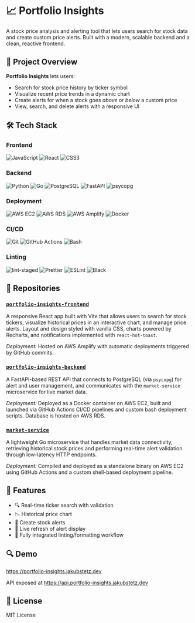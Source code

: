# 📈 Portfolio Insights
A stock price analysis and alerting tool that lets users search for stock data and create custom price alerts. Built with a modern, scalable backend and a clean, reactive frontend.

## 🧠 Project Overview

**Portfolio Insights** lets users:

- Search for stock price history by ticker symbol
- Visualize recent price trends in a dynamic chart
- Create alerts for when a stock goes _above_ or _below_ a custom price
- View, search, and delete alerts with a responsive UI

## 🛠️ Tech Stack

### Frontend
![JavaScript](https://img.shields.io/badge/JavaScript-F7DF1E?style=for-the-badge&logo=javascript&logoColor=black)
![React](https://img.shields.io/badge/React-20232A?style=for-the-badge&logo=react&logoColor=61DAFB)
![CSS3](https://img.shields.io/badge/CSS3-1572B6?style=for-the-badge&logo=css&logoColor=white)

### Backend

![Python](https://img.shields.io/badge/Python-2B5B84?style=for-the-badge&logo=python&logoColor=FFD845)
![Go](https://img.shields.io/badge/Go-1B2A33?style=for-the-badge&logo=go&logoColor=00ADD8)
![PostgreSQL](https://img.shields.io/badge/PostgreSQL-2B5B84?style=for-the-badge&logo=postgresql&logoColor=white)
![FastAPI](https://img.shields.io/badge/FastAPI-009688?style=for-the-badge&logo=fastapi&logoColor=white)
![psycopg](https://img.shields.io/badge/psycopg-2C5E83?style=for-the-badge&logo=postgresql&logoColor=white)


### Deployment

![AWS EC2](https://img.shields.io/badge/AWS%20EC2-FF9900?style=for-the-badge&logo=amazon-ec2&logoColor=white)
![AWS RDS](https://img.shields.io/badge/AWS%20RDS-527FFF?style=for-the-badge&logo=amazon-rds&logoColor=white)
![AWS Amplify](https://img.shields.io/badge/AWS%20Amplify-FF6144?style=for-the-badge&logo=aws-amplify&logoColor=white)
![Docker](https://img.shields.io/badge/Docker-0db7ed?style=for-the-badge&logo=docker&logoColor=white)

### CI/CD

![Git](https://img.shields.io/badge/Git-F05032?style=for-the-badge&logo=git&logoColor=white)
![GitHub Actions](https://img.shields.io/badge/GitHub_Actions-1A1F2B?style=for-the-badge&logo=github-actions&logoColor=2088FF)
![Bash](https://img.shields.io/badge/Bash-1A1F2B?style=for-the-badge&logo=gnu-bash&logoColor=white)

### Linting
![lint-staged](https://img.shields.io/badge/lint--staged-1A1F2B?style=for-the-badge)
![Prettier](https://img.shields.io/badge/Prettier-1A1F2B?style=for-the-badge&logo=prettier&logoColor=F7B93E)
![ESLint](https://img.shields.io/badge/ESLint-1A1F2B?style=for-the-badge&logo=eslint&logoColor=4B32C3)
![Black](https://img.shields.io/badge/Black-1A1F2B?style=for-the-badge&logo=python&logoColor=white)


## 📂 Repositories

### [`portfolio-insights-frontend`](https://github.com/portfolio-insights/portfolio-insights-frontend)
A responsive React app built with Vite that allows users to search for stock tickers, visualize historical prices in an interactive chart, and manage price alerts. Layout and design styled with vanilla CSS, charts powered by Recharts, and notifications implemented with `react-hot-toast`.

_Deployment:_ Hosted on AWS Amplify with automatic deployments triggered by GitHub commits.

### [`portfolio-insights-backend`](https://github.com/portfolio-insights/portfolio-insights-backend)
A FastAPI-based REST API that connects to PostgreSQL (via `psycopg`) for alert and user management, and communicates with the `market-service` microservice for live market data.

_Deployment:_ Deployed as a Docker container on AWS EC2, built and launched via GitHub Actions CI/CD pipelines and custom bash deployment scripts. Database is hosted on AWS RDS.

### [`market-service`](https://github.com/portfolio-insights/market-service)
A lightweight Go microservice that handles market data connectivity, retrieving historical stock prices and performing real-time alert validation through low-latency HTTP endpoints.

_Deployment:_ Compiled and deployed as a standalone binary on AWS EC2 using GitHub Actions and a custom shell-based deployment pipeline.

## 🚀 Features

- 🔍 Real-time ticker search with validation
- 📉 Historical price chart
- 🔔 Create stock alerts
- 🔄 Live refresh of alert display
- 🧼 Fully integrated linting/formatting workflow

## 🔍 Demo

https://portfolio-insights.jakubstetz.dev

API exposed at https://api.portfolio-insights.jakubstetz.dev

## 📄 License

MIT License

